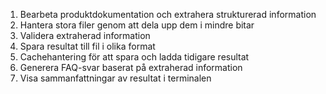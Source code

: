 1. Bearbeta produktdokumentation och extrahera strukturerad information
2. Hantera stora filer genom att dela upp dem i mindre bitar
3. Validera extraherad information
4. Spara resultat till fil i olika format
5. Cachehantering för att spara och ladda tidigare resultat
6. Generera FAQ-svar baserat på extraherad information
7. Visa sammanfattningar av resultat i terminalen
